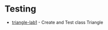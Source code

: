# Testing

- [triangle-lab1](https://github.com/KirillZhelt/bsu/tree/master/testing/triangle-lab1) - Create and Test class Triangle
